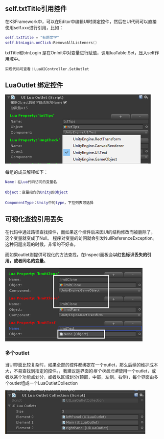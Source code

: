 ## self.txtTitle引用控件

在KSFramework中，可以在Editor中编辑UI时绑定控件，然后在UI代码可以直接使用self.xxx进行引用，比如：

```Lua
self.txtTitle = "标题文字"
self.btnLogin.onClick:RemoveAllListeners()
```

txtTitle和btnLogin 是在OnInit中对变量进行赋值，调用luaTable.Set，压入self作用域中。

`实现代码可查看：LuaUIController.SetOutlet`

## LuaOutlet 绑定控件

![](../images/ui/luaoutlet.png)

每组的成员解释如下：

```lua
Name：在Lua代码访问的变量名

Object：变量指向的Unity的Object

ComponentType：Unity中的type，下拉列表可选择
```

## 可视化查找引用丢失

在代码中通过路径查找控件，而如果这个控件后来因UI的结构修改而被删除了，这个变量就变成了Null。 程序对变量的访问就会引发NullReferenceException。 这种问题出现的时候，非常的不好查。

而如果outlet则提供可视化的方法查找，在Inspect面板会**以红色标识丢失的引用，或者同名的变量**。

![outlet-error](../images/ui/outlet-error.png)

### 多个outlet

当UI界面比较复杂时，如果全部的控件都绑定在一个outlet，那么后续的维护成本大，不易查找到指定的控件。，我建议是界面的*每个块级元素*使用一个outlet，或者以某个功能点划分，或者以区域划分(顶部，中部，左侧，右侧)，每个界面由多个outlet组成一个LuaOutletCollection

![luaoutlet-collection](../images/ui/luaoutlet-collection.png)